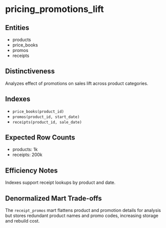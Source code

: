 # pricing_promotions_lift

## Entities
- products
- price_books
- promos
- receipts

## Distinctiveness
Analyzes effect of promotions on sales lift across product categories.

## Indexes
- `price_books(product_id)`
- `promos(product_id, start_date)`
- `receipts(product_id, sale_date)`

## Expected Row Counts
- products: 1k
- receipts: 200k

## Efficiency Notes
Indexes support receipt lookups by product and date.

## Denormalized Mart Trade-offs
The `receipt_promos` mart flattens product and promotion details for analysis but
stores redundant product names and promo codes, increasing storage and rebuild cost.
